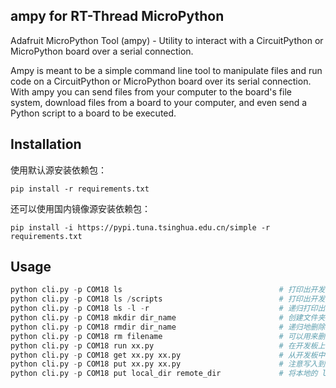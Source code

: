 ## ampy for RT-Thread MicroPython

Adafruit MicroPython Tool (ampy) - Utility to interact with a CircuitPython or MicroPython board over a serial connection.

Ampy is meant to be a simple command line tool to manipulate files and run code on a CircuitPython or
MicroPython board over its serial connection.
With ampy you can send files from your computer to the
board's file system, download files from a board to your computer, and even send a Python script
to a board to be executed.

## Installation

使用默认源安装依赖包：

```
pip install -r requirements.txt
```

还可以使用国内镜像源安装依赖包：

```
pip install -i https://pypi.tuna.tsinghua.edu.cn/simple -r requirements.txt
```

## Usage

```python
python cli.py -p COM18 ls                                   # 打印出开发板上 / 目录中的文件列表
python cli.py -p COM18 ls /scripts                          # 打印出开发板上 /scripts 文件夹中的文件列表
python cli.py -p COM18 ls -l -r                             # 递归打印出 / 目录中文件列表
python cli.py -p COM18 mkdir dir_name                       # 创建文件夹，名为 dir_name
python cli.py -p COM18 rmdir dir_name                       # 递归地删除 dir_name 文件夹中的所有文件，最终删除文件夹
python cli.py -p COM18 rm filename                          # 可以用来删除某个特定文件或者空文件夹
python cli.py -p COM18 run xx.py                            # 在开发板上执行本地目录下的 xx.py 文件
python cli.py -p COM18 get xx.py xx.py                      # 从开发板中获取 xx.py 到本地目录，并将该文件命名为 xx.py
python cli.py -p COM18 put xx.py xx.py                      # 注意写入到文件系统中的文件必须是 unix 格式，否则读出时会出问题
python cli.py -p COM18 put local_dir remote_dir             # 将本地的 local_dir 推送到开发板上，并且命名为 remote_dir
```
